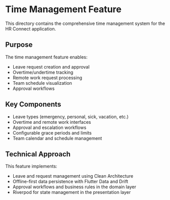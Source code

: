 # Time Management Feature

This directory contains the comprehensive time management system for the HR Connect application.

## Purpose

The time management feature enables:
- Leave request creation and approval
- Overtime/undertime tracking
- Remote work request processing
- Team schedule visualization
- Approval workflows

## Key Components

- Leave types (emergency, personal, sick, vacation, etc.)
- Overtime and remote work interfaces
- Approval and escalation workflows
- Configurable grace periods and limits
- Team calendar and schedule management

## Technical Approach

This feature implements:
- Leave and request management using Clean Architecture
- Offline-first data persistence with Flutter Data and Drift
- Approval workflows and business rules in the domain layer
- Riverpod for state management in the presentation layer 